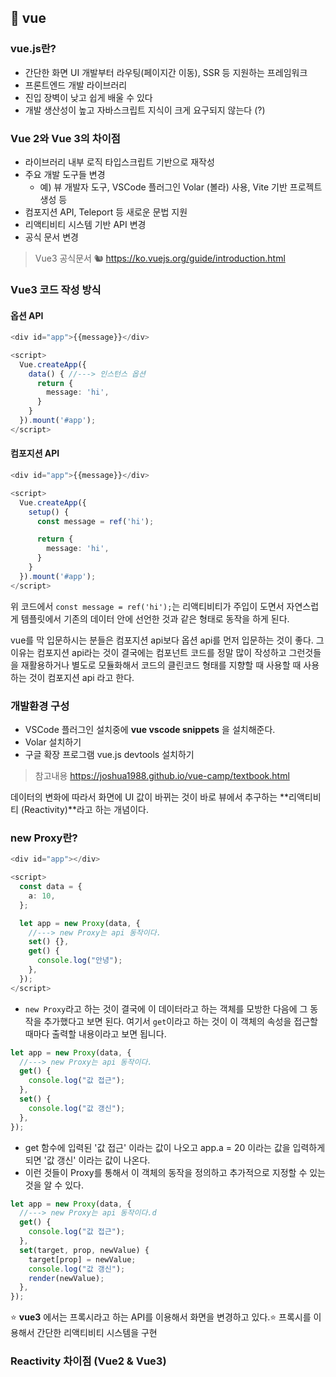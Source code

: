 ## 🍿 vue

### vue.js란?

- 간단한 화면 UI 개발부터 라우팅(페이지간 이동), SSR 등 지원하는 프레임워크
- 프론트엔드 개발 라이브러리
- 진입 장벽이 낮고 쉽게 배울 수 있다
- 개발 생산성이 높고 자바스크립트 지식이 크게 요구되지 않는다 (?)

### Vue 2와 Vue 3의 차이점

- 라이브러리 내부 로직 타입스크립트 기반으로 재작성
- 주요 개발 도구들 변경
  - 예) 뷰 개발자 도구, VSCode 플러그인 Volar (볼라) 사용, Vite 기반 프로젝트 생성 등
- 컴포지션 API, Teleport 등 새로운 문법 지원
- 리액티비티 시스템 기반 API 변경
- 공식 문서 변경

> Vue3 공식문서 🐿 https://ko.vuejs.org/guide/introduction.html

### Vue3 코드 작성 방식

#### 옵션 API

```ts
<div id="app">{{message}}</div>

<script>
  Vue.createApp({
    data() { //---> 인스턴스 옵션
      return {
        message: 'hi',
      }
    }
  }).mount('#app');
</script>
```

#### 컴포지션 API

```ts
<div id="app">{{message}}</div>

<script>
  Vue.createApp({
    setup() {
      const message = ref('hi');

      return {
        message: 'hi',
      }
    }
  }).mount('#app');
</script>
```

위 코드에서 `const message = ref('hi');`는 리액티비티가 주입이 도면서 자연스럽게 템플릿에서 기존의 데이터 안에 선언한 것과 같은 형태로 동작을 하게 된다.

vue를 막 입문하시는 분들은 컴포지션 api보다 옵션 api를 먼저 입문하는 것이 좋다. 그 이유는 컴포지션 api라는 것이 결국에는 컴포넌트 코드를 정말 많이 작성하고 그런것들을 재활용하거나 별도로 모듈화해서 코드의 클린코드 형태를 지향할 때 사용할 때 사용하는 것이 컴포지션 api 라고 한다.

### 개발환경 구성

- VSCode 플러그인 설치중에 **vue vscode snippets** 을 설치해준다.
- Volar 설치하기
- 구글 확장 프로그램 vue.js devtools 설치하기

> 참고내용 https://joshua1988.github.io/vue-camp/textbook.html

데이터의 변화에 따라서 화면에 UI 값이 바뀌는 것이 바로 뷰에서 추구하는 **리액티비티 (Reactivity)**라고 하는 개념이다.

### new Proxy란?

```ts
<div id="app"></div>

<script>
  const data = {
    a: 10,
  };

  let app = new Proxy(data, {
    //---> new Proxy는 api 동작이다.
    set() {},
    get() {
      console.log("안녕");
    },
  });
</script>
```

- `new Proxy`라고 하는 것이 결국에 이 데이터라고 하는 객체를 모방한 다음에 그 동작을 추가했다고 보면 된다. 여기서 `get`이라고 하는 것이 이 객체의 속성을 접근할 때마다 출력할 내용이라고 보면 됩니다.

```ts
let app = new Proxy(data, {
  //---> new Proxy는 api 동작이다.
  get() {
    console.log("값 접근");
  },
  set() {
    console.log("값 갱신");
  },
});
```

- get 함수에 입력된 '값 접근' 이라는 값이 나오고 app.a = 20 이라는 값을 입력하게 되면 '값 갱신' 이라는 값이 나온다.
- 이런 것들이 Proxy를 통해서 이 객체의 동작을 정의하고 추가적으로 지정할 수 있는 것을 알 수 있다.

```ts
let app = new Proxy(data, {
  //---> new Proxy는 api 동작이다.d
  get() {
    console.log("값 접근");
  },
  set(target, prop, newValue) {
    target[prop] = newValue;
    console.log("값 갱신");
    render(newValue);
  },
});
```

⭐️ **vue3** 에서는 프록시라고 하는 API를 이용해서 화면을 변경하고 있다.⭐️
프록시를 이용해서 간단한 리액티비티 시스템을 구현

### Reactivity 차이점 (Vue2 & Vue3)
